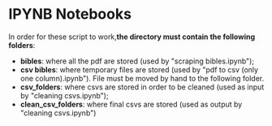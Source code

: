 # IPYNB Notebooks

In order for these script to work,<b>the directory must contain the following folders</b>:
- <b>bibles</b>: where all the pdf are stored (used by "scraping bibles.ipynb");
- <b>csv bibles</b>: where temporary files are stored (used by "pdf to csv (only one column).ipynb"). File must be moved by hand to the following folder.
- <b>csv_folders</b>: where csvs are stored in order to be cleaned (used as input by "cleaning csvs.ipynb");
- <b>clean_csv_folders</b>: where final csvs are stored (used as output by "cleaning csvs.ipynb")
